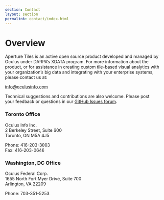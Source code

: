 ```yaml
---
section: Contact
layout: section
permalink: contact/index.html
---
```


# Overview #

Aperture Tiles is an active open source product developed and managed by Oculus under DARPA’s XDATA program.  For more information about the product, or for assistance in creating custom tile-based visual analytics with your organization’s big data and integrating with your enterprise systems, please contact us at:
 
<info@oculusinfo.com>
 
Technical suggestions and contributions are also welcome. Please post your feedback or questions in our [GitHub Issues forum](https://github.com/oculusinfo/aperture-tiles/issues).

### Toronto Office ###

Oculus Info Inc.<br>
2 Berkeley Street, Suite 600<br>
Toronto, ON  M5A 4J5

Phone: 416-203-3003<br>
Fax: 416-203-0646

### Washington, DC Office ###

Oculus Federal Corp.<br>
1655 North Fort Myer Drive, Suite 700<br>
Arlington, VA 22209

Phone: 703-351-5253